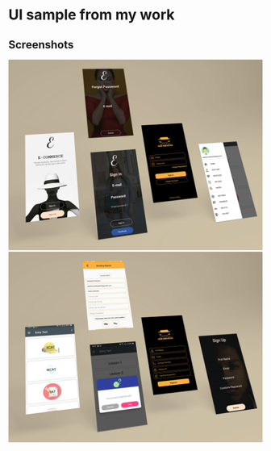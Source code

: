 # UI sample from my work


## Screenshots

![Screenshot 1](screenshots/screen_1.png) 
![Screenshot 2](screenshots/screen_2.png)